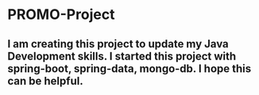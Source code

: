 # PROMO-Project #

 ## I am creating this project to update my Java Development skills. I started this project with spring-boot, spring-data, mongo-db. I hope this can be helpful. ##
